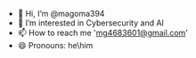 - 👋 Hi, I’m @magoma394
- 👀 I’m interested in Cybersecurity and AI
- 📫 How to reach me 'mg4683601@gmail.com'
- 😄 Pronouns: he\him

<!---
magoma394/magoma394 is a ✨ special ✨ repository because its `README.md` (this file) appears on your GitHub profile.
You can click the Preview link to take a look at your changes.
--->
